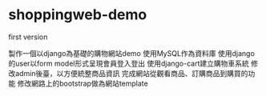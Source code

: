 # shoppingweb-demo
first version

製作一個以django為基礎的購物網站demo
使用MySQL作為資料庫
使用django的user以form model形式呈現會員登入登出
使用django-cart建立購物車系統
修改admin後臺，以方便統整商品資訊
完成網站從觀看商品、訂購商品到購買的功能
修改網路上的bootstrap做為網站template
